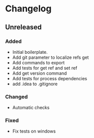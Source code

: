 # Changelog

## Unreleased

### Added

- Initial boilerplate.
- Add git parameter to localize refs get
- Add commands to export
- Add tests for get ref and set ref
- Add get version command
- Add tests for process dependencies
- add .idea to .gitignore

### Changed

- Automatic checks

### Fixed

- Fix tests on windows
